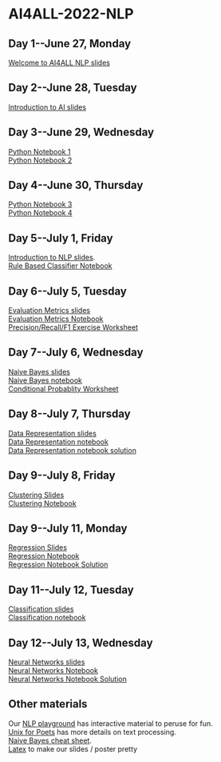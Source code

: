 
# AI4ALL-2022-NLP
## Day 1--June 27, Monday
[Welcome to AI4ALL NLP slides](https://docs.google.com/presentation/d/1iSSInZ8Gi65CvYXkfj0cu83C7BUimOB_/edit#slide=id.p1)

## Day 2--June 28, Tuesday
[Introduction to AI slides](https://docs.google.com/presentation/d/1d8PBtA111ya7Bezbb4yQkgBbBWn-ibZi/edit#slide=id.p1)

## Day 3--June 29, Wednesday
[Python Notebook 1](https://colab.research.google.com/drive/16u1R4a_esZ1B6993HoUlZPdgKiFspVDs?usp=sharing#scrollTo=dIX2pxeOWSU4) <br /> 
[Python Notebook 2](https://colab.research.google.com/drive/1UzT1wjKcLY0p9fCX8o5RiwtOrvRK_vx6?usp=sharing)<br /> 


## Day 4--June 30, Thursday
[Python Notebook 3](https://colab.research.google.com/drive/1Kyc_8D5UZziUB8Am-0yRZ2jovOks2Gzg?usp=sharing)    
[Python Notebook 4](https://colab.research.google.com/drive/1KAOWPjO7Ek3dFnqw-Vz6ceaJc9tOdw11?usp=sharing)

## Day 5--July 1, Friday
[Introduction to NLP slides](https://docs.google.com/presentation/d/1E1On69Kt-3c4q3hPwxqXO-cW0cBVQjyg/edit?usp=sharing&ouid=115990656822910091874&rtpof=true&sd=true).   
[Rule Based Classifier Notebook](https://colab.research.google.com/drive/1tWKKrZVm2LE2BM5ha0BWXmgzuVU2IxEJ?authuser=1)

## Day 6--July 5, Tuesday
[Evaluation Metrics slides](https://docs.google.com/presentation/d/1hMlljrWPPkTXJMSzOl50h-UB-d0arJ6H/edit?usp=sharing&ouid=115990656822910091874&rtpof=true&sd=true)<br />
[Evaluation Metrics Notebook](https://colab.research.google.com/drive/1SnMa4yYj5M5jzTtYWIEzEeAm8r50p9WM?usp=sharing)<br /> 
[Precision/Recall/F1 Exercise Worksheet](https://docs.google.com/document/d/1bB_VVF49Y514-5QH1TR2UKYZ7Pf4XDW5PHI8gU1eD3E/edit?usp=sharing)<br /> 

## Day 7--July 6, Wednesday
[Naive Bayes slides](https://docs.google.com/presentation/d/1oCyZSIR5wjCuV9acx1G8vBLOsA3SSXHM/edit#slide=id.p1)  
[Naive Bayes notebook](https://drive.google.com/file/d/1rjArZIpp1LAIsRsHvY7MfD5koLEUZRCH/view?usp=sharing)  
[Conditional Probablity Worksheet](https://docs.google.com/document/d/1vjggwhzUM1OVN2znJ1v_rmILAShvgam6/edit?usp=sharing&ouid=105111448754032719430&rtpof=true&sd=true)  

## Day 8--July 7, Thursday
[Data Representation slides](https://docs.google.com/presentation/d/1fRp_jl4gVR8qxyWHfQAtu6TK1Gyd9y1K/edit?usp=sharing&ouid=115990656822910091874&rtpof=true&sd=true)  
[Data Representation notebook](https://colab.research.google.com/drive/1s5ZFkgVlu2klXwOBg-3H_9_eyO_wwBDx?usp=sharing)  
[Data Representation notebook solution](https://colab.research.google.com/drive/1DJZgFh75URRXTN1_OAM9xhiFm4Wn-25z?usp=sharing)

## Day 9--July 8, Friday
[Clustering Slides](https://docs.google.com/presentation/d/1Xg7m8c8uY4onKL1ihhPenQjJ1fYmoDty/edit#slide=id.p1)  
[Clustering Notebook](https://colab.research.google.com/drive/15hjb7nYK40K1gAXgMcNn8y57fyEbfPch?authuser=1)

## Day 9--July 11, Monday
[Regression Slides](https://docs.google.com/presentation/d/1nVo43_rzjZ_2mKIZZACPDVehO4QQoSlD/edit?usp=sharing&ouid=115990656822910091874&rtpof=true&sd=true)  
[Regression Notebook](https://colab.research.google.com/drive/1lNSrKlyxyGR_cW_i39lJ-iTTxm2yanme?usp=sharing)<br /> 
[Regression Notebook Solution](https://colab.research.google.com/drive/1XK4cx4ZCFegytKVxgGrSaSiPN-6fnuYb?usp=sharing)

## Day 11--July 12, Tuesday
[Classification slides](https://docs.google.com/presentation/d/1l1VETh0TWq5C-aKGNpxK8zY4UNSCo5mY/edit#slide=id.p1)  
[Classification notebook](https://colab.research.google.com/drive/1XF_-u17H3_DW7JBYPQV6DO5nxTr0-iG5?authuser=1)

## Day 12--July 13, Wednesday
[Neural Networks slides](https://docs.google.com/presentation/d/1SVjgaDUQ7webbD5nW3O8CZAyHL5IlyNa/edit?usp=sharing&ouid=115990656822910091874&rtpof=true&sd=true)  
[Neural Networks Notebook](https://colab.research.google.com/drive/1mhjw91jPqduW--9qtrwN3gI_GvNLJVfR?usp=sharing)  
[Neural Networks Notebook Solution](https://colab.research.google.com/drive/1_1X-TGYbA4qIgz9IY_u2nHgYQTv05C_b?usp=sharing)


## Other materials
Our [NLP playground](https://docs.google.com/document/d/1sQRM3exnko5kmz3yqWHN3eQ6Oc0-fqrf4LKVWpUGPuQ/edit) has interactive material to peruse for fun.  
[Unix for Poets](https://web.stanford.edu/class/cs124/kwc-unix-for-poets.pdf) has more details on text processing.  
[Naive Bayes cheat sheet](https://docs.google.com/document/d/1Z6WnbCQYtOsaoFAZc4VdXtCc9edGIlPBX9CulSwBVgo/edit).  
[Latex](http://latex2png.com/) to make our slides / poster pretty

